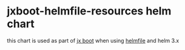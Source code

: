 # jxboot-helmfile-resources helm chart

this chart is used as part of [jx boot](https://jenkins-x.io/getting-started/boot/) when using [helmfile](https://github.com/roboll/helmfile) and helm 3.x 